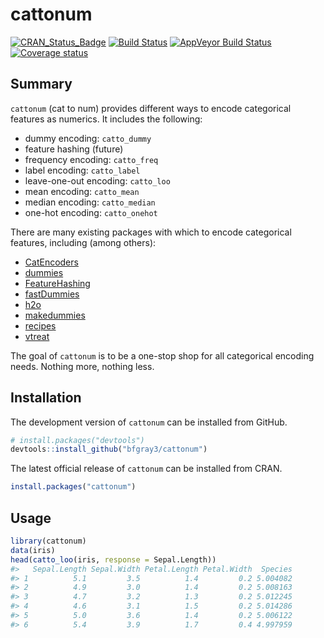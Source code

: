 
<!-- README.md is generated from README.Rmd. Please edit that file -->

# cattonum

[![CRAN\_Status\_Badge](http://www.r-pkg.org/badges/version/cattonum)](http://cran.r-project.org/package=cattonum)
[![Build
Status](https://travis-ci.org/bfgray3/cattonum.svg?branch=master)](https://travis-ci.org/bfgray3/cattonum)
[![AppVeyor Build
Status](https://ci.appveyor.com/api/projects/status/github/bfgray3/cattonum?branch=master&svg=true)](https://ci.appveyor.com/project/bfgray3/cattonum)
[![Coverage
status](https://codecov.io/gh/bfgray3/cattonum/branch/master/graph/badge.svg)](https://codecov.io/github/bfgray3/cattonum?branch=master)

## Summary

`cattonum` (cat to num) provides different ways to encode categorical
features as numerics. It includes the following:

  - dummy encoding: `catto_dummy`
  - feature hashing (future)
  - frequency encoding: `catto_freq`
  - label encoding: `catto_label`
  - leave-one-out encoding: `catto_loo`
  - mean encoding: `catto_mean`
  - median encoding: `catto_median`
  - one-hot encoding: `catto_onehot`

There are many existing packages with which to encode categorical
features, including (among others):

  - [CatEncoders](https://cran.r-project.org/package=CatEncoders)
  - [dummies](https://cran.r-project.org/package=dummies)
  - [FeatureHashing](https://CRAN.R-project.org/package=FeatureHashing)
  - [fastDummies](https://cran.r-project.org/package=fastDummies)
  - [h2o](https://cran.r-project.org/package=h2o)
  - [makedummies](https://cran.r-project.org/package=makedummies)
  - [recipes](https://cran.r-project.org/package=recipes)
  - [vtreat](https://CRAN.R-project.org/package=vtreat)

The goal of `cattonum` is to be a one-stop shop for all categorical
encoding needs. Nothing more, nothing less.

## Installation

The development version of `cattonum` can be installed from GitHub.

``` r
# install.packages("devtools")
devtools::install_github("bfgray3/cattonum")
```

The latest official release of `cattonum` can be installed from CRAN.

``` r
install.packages("cattonum")
```

## Usage

``` r
library(cattonum)
data(iris)
head(catto_loo(iris, response = Sepal.Length))
#>   Sepal.Length Sepal.Width Petal.Length Petal.Width  Species
#> 1          5.1         3.5          1.4         0.2 5.004082
#> 2          4.9         3.0          1.4         0.2 5.008163
#> 3          4.7         3.2          1.3         0.2 5.012245
#> 4          4.6         3.1          1.5         0.2 5.014286
#> 5          5.0         3.6          1.4         0.2 5.006122
#> 6          5.4         3.9          1.7         0.4 4.997959
```
